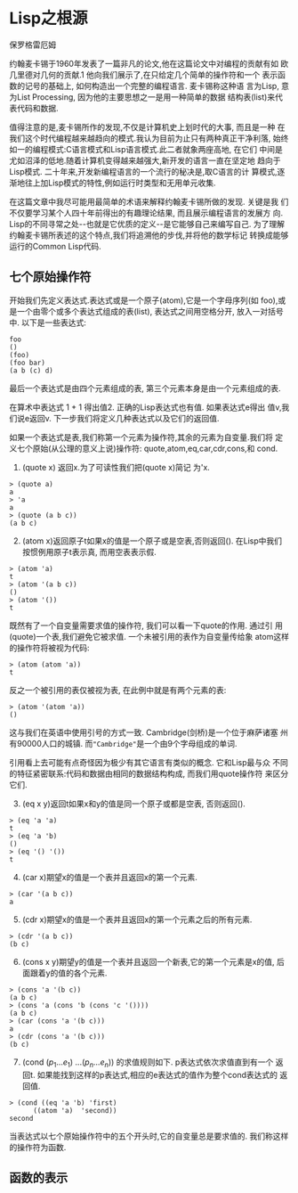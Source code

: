
# Lisp之根源

保罗格雷厄姆

约翰麦卡锡于1960年发表了一篇非凡的论文,他在这篇论文中对编程的贡献有如 欧几里德对几何的贡献.1 他向我们展示了,在只给定几个简单的操作符和一个 表示函数的记号的基础上, 如何构造出一个完整的编程语言. 麦卡锡称这种语 言为Lisp, 意为List Processing, 因为他的主要思想之一是用一种简单的数据 结构表(list)来代表代码和数据.

值得注意的是,麦卡锡所作的发现,不仅是计算机史上划时代的大事, 而且是一种 在我们这个时代编程越来越趋向的模式.我认为目前为止只有两种真正干净利落, 始终如一的编程模式:C语言模式和Lisp语言模式.此二者就象两座高地, 在它们 中间是尤如沼泽的低地.随着计算机变得越来越强大,新开发的语言一直在坚定地 趋向于Lisp模式. 二十年来,开发新编程语言的一个流行的秘决是,取C语言的计 算模式,逐渐地往上加Lisp模式的特性,例如运行时类型和无用单元收集.

在这篇文章中我尽可能用最简单的术语来解释约翰麦卡锡所做的发现. 关键是我 们不仅要学习某个人四十年前得出的有趣理论结果, 而且展示编程语言的发展方 向. Lisp的不同寻常之处--也就是它优质的定义--是它能够自己来编写自己. 为了理解约翰麦卡锡所表述的这个特点,我们将追溯他的步伐,并将他的数学标记 转换成能够运行的Common Lisp代码.

## 七个原始操作符

开始我们先定义表达式.表达式或是一个原子(atom),它是一个字母序列(如 foo),或是一个由零个或多个表达式组成的表(list), 表达式之间用空格分开, 放入一对括号中. 以下是一些表达式:

```
foo
()
(foo)
(foo bar)
(a b (c) d)
```

最后一个表达式是由四个元素组成的表, 第三个元素本身是由一个元素组成的表.

在算术中表达式 1 + 1 得出值2. 正确的Lisp表达式也有值. 如果表达式e得出 值v,我们说e返回v. 下一步我们将定义几种表达式以及它们的返回值.

如果一个表达式是表,我们称第一个元素为操作符,其余的元素为自变量.我们将 定义七个原始(从公理的意义上说)操作符: quote,atom,eq,car,cdr,cons,和 cond.

  1. (quote x) 返回x.为了可读性我们把(quote x)简记 为'x.
  
  ```
  > (quote a)
  a
  > 'a
  a
  > (quote (a b c))
  (a b c)
  ```
  
  2. (atom x)返回原子t如果x的值是一个原子或是空表,否则返回(). 在Lisp中我们 按惯例用原子t表示真, 而用空表表示假.
  
  ```
  > (atom 'a)
  t
  > (atom '(a b c))
  ()
  > (atom '())
  t
  ```
  既然有了一个自变量需要求值的操作符, 我们可以看一下quote的作用. 通过引 用(quote)一个表,我们避免它被求值. 一个未被引用的表作为自变量传给象 atom这样的操作符将被视为代码:
  
  ```
  > (atom (atom 'a))
  t
  ```
  
  反之一个被引用的表仅被视为表, 在此例中就是有两个元素的表:
  
  ```
  > (atom '(atom 'a))
  ()
  ```
  
  这与我们在英语中使用引号的方式一致. Cambridge(剑桥)是一个位于麻萨诸塞 州有90000人口的城镇. 而`"Cambridge"`是一个由9个字母组成的单词.

  引用看上去可能有点奇怪因为极少有其它语言有类似的概念. 它和Lisp最与众 不同的特征紧密联系:代码和数据由相同的数据结构构成, 而我们用quote操作符 来区分它们.
  
  3. (eq x y)返回t如果x和y的值是同一个原子或都是空表, 否则返回().
  
  ```
  > (eq 'a 'a)
  t
  > (eq 'a 'b)
  ()
  > (eq '() '())
  t
  ```
  
  4. (car x)期望x的值是一个表并且返回x的第一个元素.
  
  ```
  > (car '(a b c))
  a
  ```
  
  5. (cdr x)期望x的值是一个表并且返回x的第一个元素之后的所有元素.
  
  ```
  > (cdr '(a b c))
  (b c)
  ```
  
  6. (cons x y)期望y的值是一个表并且返回一个新表,它的第一个元素是x的值, 后 面跟着y的值的各个元素.
  
  ```
  > (cons 'a '(b c))
  (a b c)
  > (cons 'a (cons 'b (cons 'c '())))
  (a b c)
  > (car (cons 'a '(b c)))
  a
  > (cdr (cons 'a '(b c)))
  (b c)
  ```
  
  7. (cond ($p_{1}$...$e_{1}$) ...($p_{n}$...$e_{n}$)) 的求值规则如下. p表达式依次求值直到有一个 返回t. 如果能找到这样的p表达式,相应的e表达式的值作为整个cond表达式的 返回值.
  
  ```
  > (cond ((eq 'a 'b) 'first)
        ((atom 'a)  'second))
  second
  ```
  
  当表达式以七个原始操作符中的五个开头时,它的自变量总是要求值的. 我们称这样的操作符为函数.
  
## 函数的表示


